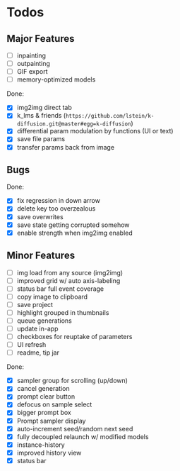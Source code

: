 # Todos

## Major Features

- [ ] inpainting
- [ ] outpainting
- [ ] GIF export
- [ ] memory-optimized models

Done:

- [x] img2img direct tab
- [x] k_lms & friends (`https://github.com/lstein/k-diffusion.git@master#egg=k-diffusion`)
- [x] differential param modulation by functions (UI or text)
- [x] save file params
- [x] transfer params back from image

## Bugs



Done:

- [x] fix regression in down arrow
- [x] delete key too overzealous
- [x] save overwrites
- [x] save state getting corrupted somehow
- [x] enable strength when img2img enabled
## Minor Features

- [ ] img load from any source (img2img)
- [ ] improved grid w/ auto axis-labeling
- [ ] status bar full event coverage
- [ ] copy image to clipboard
- [ ] save project
- [ ] highlight grouped in thumbnails
- [ ] queue generations
- [ ] update in-app
- [ ] checkboxes for reuptake of parameters
- [ ] UI refresh
- [ ] readme, tip jar

Done:

- [x] sampler group for scrolling (up/down)
- [x] cancel generation
- [x] prompt clear button
- [x] defocus on sample select
- [x] bigger prompt box
- [x] Prompt sampler display
- [x] auto-increment seed/random next seed
- [x] fully decoupled relaunch w/ modified models
- [x] instance-history
- [x] improved history view
- [x] status bar
